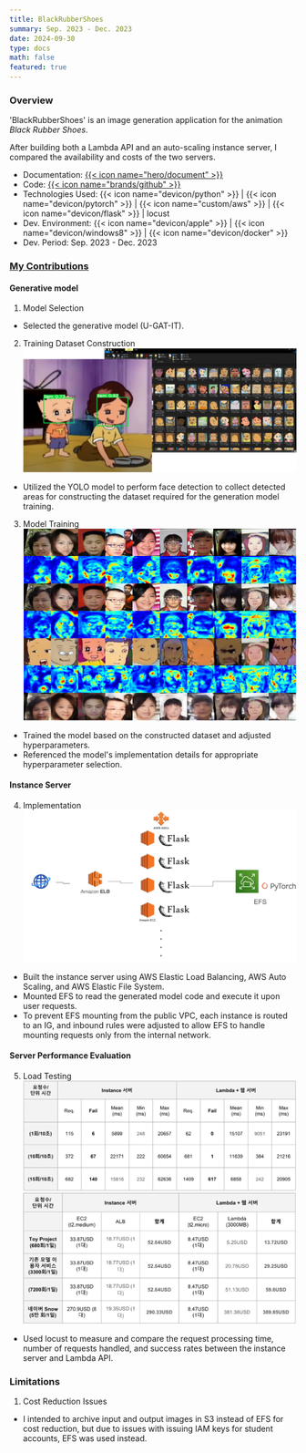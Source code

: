 ```yaml
---
title: BlackRubberShoes
summary: Sep. 2023 - Dec. 2023
date: 2024-09-30
type: docs
math: false
featured: true
---
```


### Overview

'BlackRubberShoes' is an image generation application for the animation *Black Rubber Shoes*.

After building both a Lambda API and an auto-scaling instance server, I compared the availability and costs of the two servers.

- Documentation: [{{< icon name="hero/document" >}}](BRS.pdf)
- Code: [{{< icon name="brands/github" >}}](https://github.com/rkdbq/BRS_server) 
- Technologies Used: {{< icon name="devicon/python" >}} | {{< icon name="devicon/pytorch" >}} | {{< icon name="custom/aws" >}} | {{< icon name="devicon/flask" >}} | locust
- Dev. Environment: {{< icon name="devicon/apple" >}} | {{< icon name="devicon/windows8" >}} | {{< icon name="devicon/docker" >}}
- Dev. Period: Sep. 2023 - Dec. 2023

### <u>My Contributions</u>

#### Generative model
1. Model Selection
- Selected the generative model (U-GAT-IT).
2. Training Dataset Construction
![img](preprocessing.png)
- Utilized the YOLO model to perform face detection to collect detected areas for constructing the dataset required for the generation model training.
3. Model Training
![img](training.png)
- Trained the model based on the constructed dataset and adjusted hyperparameters.
- Referenced the model's implementation details for appropriate hyperparameter selection.

#### Instance Server
4. Implementation
![img](diagram.jpg)
- Built the instance server using AWS Elastic Load Balancing, AWS Auto Scaling, and AWS Elastic File System.
- Mounted EFS to read the generated model code and execute it upon user requests.
- To prevent EFS mounting from the public VPC, each instance is routed to an IG, and inbound rules were adjusted to allow EFS to handle mounting requests only from the internal network.

#### Server Performance Evaluation
5. Load Testing
![img](traffic.jpg)
![img](cost.jpg)
- Used locust to measure and compare the request processing time, number of requests handled, and success rates between the instance server and Lambda API.


### Limitations
1. Cost Reduction Issues
- I intended to archive input and output images in S3 instead of EFS for cost reduction, but due to issues with issuing IAM keys for student accounts, EFS was used instead.
